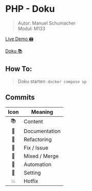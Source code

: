 # PHP - Doku

> Autor: Manuel Schumacher <br>
> Modul: M133

[Live Demo 🖨](#)

[Doku 📚](https://github.com/bztfinformatik/lernportfolio-21r8390-php)

## How To:

> Doku starten: `docker compose up`

## Commits

| Icon | Meaning       |
| :--: | ------------- |
|  📚  | Content       |
|  💬  | Documentation |
|  🦄  | Refactoring   |
|  🤡  | Fix / Issue   |
|  🥞  | Mixed / Merge |
|  👷  | Automation    |
|  📝  | Setting       |
|  💥  | Hotfix        |